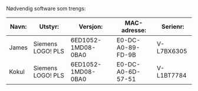 Nødvendig software som trengs:

| Navn: |  Utstyr:      | Versjon:          | MAC-adresse:  |Serienr: |
|------------------|--------------------|-----------|----------------------------|----------- |
| James | Siemens LOGO! PLS | 6ED1052-1MD08-0BA0 | E0-DC-A0-89-FD-9B | V-L7BX6305 |
| Kokul | Siemens LOGO! PLS | 6ED1052-1MD08-0BA0 | E0-DC-A0-6D-57-51 | V-L1BT7784 |
